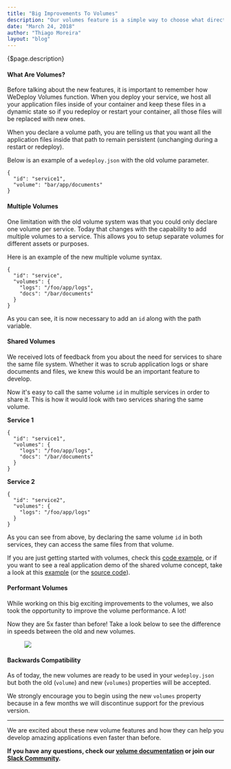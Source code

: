 ```yaml
---
title: "Big Improvements To Volumes"
description: "Our volumes feature is a simple way to choose what directory of your service you want to be persistent. This kind of persistent file system is very important for many applications and so that's why we are excited to share some big improvements we've made to our volumes."
date: "March 24, 2018"
author: "Thiago Moreira"
layout: "blog"
---
```


<article>

{$page.description}

#### What Are Volumes?

Before talking about the new features, it is important to remember how WeDeploy Volumes function. When you deploy your service, we host all your application files inside of your container and keep these files in a dynamic state so if you redeploy or restart your container, all those files will be replaced with new ones. 

When you declare a volume path, you are telling us that you want all the application files inside that path to remain persistent (unchanging during a restart or redeploy).

Below is an example of a `wedeploy.json` with the old volume parameter.

```application/json
{
  "id": "service1",
  "volume": "bar/app/documents"
}
```

#### Multiple Volumes

One limitation with the old volume system was that you could only declare one volume per service. Today that changes with the capability to add multiple volumes to a service. This allows you to setup separate volumes for different assets or purposes.

Here is an example of the new multiple volume syntax.

```application/json
{
  "id": "service",
  "volumes": {
    "logs": "/foo/app/logs",
    "docs": "/bar/documents"
  }
}
```

As you can see, it is now necessary to add an `id` along with the path variable. 

#### Shared Volumes

We received lots of feedback from you about the need for services to share the same file system. Whether it was to scrub application logs or share documents and files, we knew this would be an important feature to develop.

Now it's easy to call the same volume `id` in multiple services in order to share it. This is how it would look with two services sharing the same volume.

**Service 1**

```application/json
{
  "id": "service1",
  "volumes": {
    "logs": "/foo/app/logs",
    "docs": "/bar/documents"
  }
}
```

**Service 2**

```application/json
{
  "id": "service2",
  "volumes": {
    "logs": "/foo/app/logs"
  }
}
```

As you can see from above, by declaring the same volume `id` in both services, they can access the same files from that volume.

If you are just getting started with volumes, check this [code example](https://github.com/wedeploy-examples/volumes-example), or if you want to see a real application demo of the shared volume concept, take a look at this [example](https://forsale.wedeploy.io) (or the [source code](https://github.com/wedeploy-examples/forsale-example)).


#### Performant Volumes

While working on this big exciting improvements to the volumes, we also took the opportunity to improve the volume performance. A lot!

Now they are 5x faster than before! Take a look below to see the difference in speeds between the old and new volumes.

<figure>
  <img src="/images/blog/post-27--0.png">
</figure>

#### Backwards Compatibility

As of today, the new volumes are ready to be used in your `wedeploy.json` but both the old (`volume`) and new (`volumes`) properties will be accepted. 

We strongly encourage you to begin using the new `volumes` property because in a few months we will discontinue support for the previous version.

---

We are excited about these new volume features and how they can help you develop amazing applications even faster than before. 

**If you have any questions, check our [volume documentation](https://wedeploy.com/docs/deploy/configuring-deployments/#volumes) or join our [Slack Community](https://chat.wedeploy.com).**

</article>
